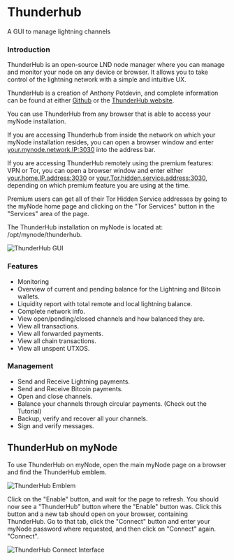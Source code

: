 
# Thunderhub

A GUI to manage lightning channels

### Introduction

ThunderHub is an open-source LND node manager where you can manage and monitor your node on any device or browser. It allows you to take control of the lightning network with a simple and intuitive UX.

ThunderHub is a creation of Anthony Potdevin, and complete information can be found at either [Github](https://github.com/apotdevin/thunderhub) or the [ThunderHub
website](https://thunderhub.io).

You can use ThunderHub from any browser that is able to access your myNode installation.

If you are accessing Thunderhub from inside the network on which your myNode installation resides, you can open a browser window and enter <your.mynode.network.IP:3030> into the address bar.

 If you are accessing ThunderHub remotely using the premium features: VPN or Tor, you can open a browser window and enter either <your.home.IP.address:3030> or <your.Tor.hidden.service.address:3030>, depending on which premium feature you are using at the time.

Premium users can get all of their Tor Hidden Service addresses by going to the myNode home page and clicking on the "Tor Services" button in the "Services" area of the page.

The ThunderHub installation on myNode is located at: /opt/mynode/thunderhub.

![ThunderHub GUI](/images/lightning/ThunderHub/ThunderHub_GUI_comp.png "ThunderHub GUI")

### Features

- Monitoring
- Overview of current and pending balance for the Lightning and Bitcoin wallets.
- Liquidity report with total remote and local lightning balance.
- Complete network info.
- View open/pending/closed channels and how balanced they are.
- View all transactions.
- View all forwarded payments.
- View all chain transactions.
- View all unspent UTXOS.

### Management

- Send and Receive Lightning payments.
- Send and Receive Bitcoin payments.
- Open and close channels.
- Balance your channels through circular payments. (Check out the Tutorial)
- Backup, verify and recover all your channels.
- Sign and verify messages.

## ThunderHub on myNode

To use ThunderHub on myNode, open the main myNode page on a browser and find the ThunderHub emblem.

![ThunderHub Emblem](/images/lightning/ThunderHub/ThunderHub_emblem_comp.png "ThunderHub Emblem")

Click on the "Enable" button, and wait for the page to refresh. You should now see a "ThunderHub" button where the "Enable" button was. Click this button and a new tab should open on your browser, containing ThunderHub.
Go to that tab, click the "Connect" button and enter your myNode password where requested, and then click on "Connect" again.
"Connect".

![ThunderHub Connect Interface](/images/lightning/ThunderHub/ThunderHub_connect_comp.png)
